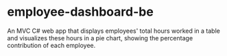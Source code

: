 # employee-dashboard-be
An MVC C# web app that displays employees' total hours worked in a table and visualizes these hours in a pie chart, showing the percentage contribution of each employee.
